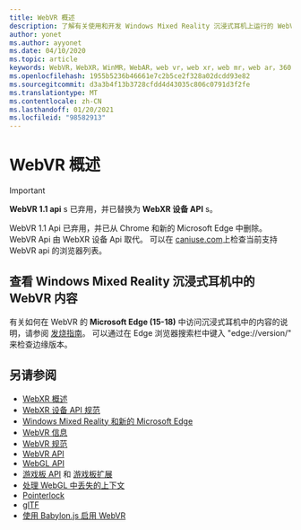 ```yaml
---
title: WebVR 概述
description: 了解有关使用和开发 Windows Mixed Reality 沉浸式耳机上运行的 WebVR 应用程序的基础知识。
author: yonet
ms.author: ayyonet
ms.date: 04/10/2020
ms.topic: article
keywords: WebVR，WebXR，WinMR，WebAR，web vr，web xr，web mr，web ar，360，360视频，360视频，360照片，360照片，360内容，沉浸式 web，immersiveweb，IW
ms.openlocfilehash: 1955b5236b46661e7c2b5ce2f328a02dcdd93e82
ms.sourcegitcommit: d3a3b4f13b3728cfdd4d43035c806c0791d3f2fe
ms.translationtype: MT
ms.contentlocale: zh-CN
ms.lasthandoff: 01/20/2021
ms.locfileid: "98582913"
---
```

# <a name="webvr-overview"></a>WebVR 概述

> [!IMPORTANT]
> **WebVR 1.1 api** s 已弃用，并已替换为 **WebXR 设备 API** s。

WebVR 1.1 Api 已弃用，并已从 Chrome 和新的 Microsoft Edge 中删除。 WebVR Api 由 WebXR 设备 Api 取代。 可以在 [caniuse.com](https://caniuse.com/#search=webvr)上检查当前支持 WebVR api 的浏览器列表。

## <a name="viewing-webvr-content-in-windows-mixed-reality-immersive-headsets"></a>查看 Windows Mixed Reality 沉浸式耳机中的 WebVR 内容

有关如何在 WebVR 的 **Microsoft Edge (15-18)** 中访问沉浸式耳机中的内容的说明，请参阅 [发烧指南](/windows/mixed-reality/enthusiast-guide/webvr)。 可以通过在 Edge 浏览器搜索栏中键入 "edge://version/" 来检查边缘版本。

## <a name="see-also"></a>另请参阅

* [WebXR 概述](webxr-overview.md)
* [WebXR 设备 API 规范](https://immersive-web.github.io/webxr/)
* [Windows Mixed Reality 和新的 Microsoft Edge](/windows/mixed-reality/new-microsoft-edge)
* [WebVR 信息](https://webvr.info)
* [WebVR 规范](https://w3c.github.io/webvr/)
* [WebVR API](/previous-versions//mt806281(v=vs.85))
* [WebGL API](/previous-versions/windows/internet-explorer/ie-developer/dev-guides/bg182648(v=vs.85))
* [游戏板 API](https://msdn.microsoft.com/library/dn743630(v=vs.85).aspx) 和 [游戏板扩展](https://w3c.github.io/gamepad/extensions.html)
* [处理 WebGL 中丢失的上下文](https://www.khronos.org/webgl/wiki/HandlingContextLost)
* [Pointerlock](https://www.w3.org/TR/pointerlock/)
* [glTF](https://www.khronos.org/gltf)
* [使用 Babylon.js 启用 WebVR](/windows/uwp/get-started/adding-webvr-to-a-babylonjs-game)